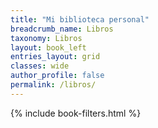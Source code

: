 ```yaml
---
title: "Mi biblioteca personal"
breadcrumb_name: Libros
taxonomy: Libros
layout: book_left
entries_layout: grid
classes: wide
author_profile: false
permalink: /libros/  
---
```


{% include book-filters.html %}




